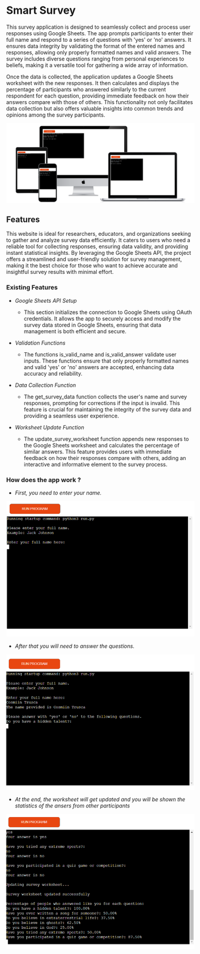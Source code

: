 # Smart Survey

This survey application is designed to seamlessly collect and process user responses using Google Sheets. The app prompts participants to enter their full name and respond to a series of questions with 'yes' or 'no' answers. It ensures data integrity by validating the format of the entered names and responses, allowing only properly formatted names and valid answers. The survey includes diverse questions ranging from personal experiences to beliefs, making it a versatile tool for gathering a wide array of information.

Once the data is collected, the application updates a Google Sheets worksheet with the new responses. It then calculates and displays the percentage of participants who answered similarly to the current respondent for each question, providing immediate feedback on how their answers compare with those of others. This functionality not only facilitates data collection but also offers valuable insights into common trends and opinions among the survey participants.

![Responsive Mockup](images/all-devices-black.png)

## Features

This website is ideal for researchers, educators, and organizations seeking to gather and analyze survey data efficiently. It caters to users who need a reliable tool for collecting responses, ensuring data validity, and providing instant statistical insights. By leveraging the Google Sheets API, the project offers a streamlined and user-friendly solution for survey management, making it the best choice for those who want to achieve accurate and insightful survey results with minimal effort.

### Existing Features

- _Google Sheets API Setup_

    - This section initializes the connection to Google Sheets using OAuth credentials. It allows the app to securely access and modify the survey data stored in Google Sheets, ensuring that data management is both efficient and secure.

- _Validation Functions_

    - The functions is_valid_name and is_valid_answer validate user inputs. These functions ensure that only properly formatted names and valid 'yes' or 'no' answers are accepted, enhancing data accuracy and reliability.

- _Data Collection Function_

    - The get_survey_data function collects the user's name and survey responses, prompting for corrections if the input is invalid. This feature is crucial for maintaining the integrity of the survey data and providing a seamless user experience.

- _Worksheet Update Function_

    - The update_survey_worksheet function appends new responses to the Google Sheets worksheet and calculates the percentage of similar answers. This feature provides users with immediate feedback on how their responses compare with others, adding an interactive and informative element to the survey process.

### How does the app work ?

- _First, you need to enter your name._

![Enter name screenshot](images/enter-your-name-screenshot.png)

- _After that you will need to answer the questions._

![Answer questions screenshot](images/answer-questions-screenshot.png)

- _At the end, the worksheet will get updated and you will be shown the statistics of the ansers from other participants_

![Update worksheet and show statistics screenshot](images/update-worksheet-and-show-statistics-screenshot.png)

